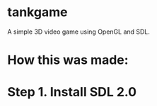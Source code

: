 # tankgame
A simple 3D video game using OpenGL and SDL.

# How this was made:
# Step 1. Install SDL 2.0
